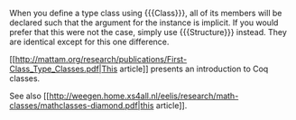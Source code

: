 When you define a type class using {{{Class}}}, all of its members will be declared such that the argument for the instance is implicit.  If you would prefer that this were not the case, simply use {{{Structure}}} instead.  They are identical except for this one difference.

[[http://mattam.org/research/publications/First-Class_Type_Classes.pdf|This article]] presents an introduction to Coq classes.

See also [[http://weegen.home.xs4all.nl/eelis/research/math-classes/mathclasses-diamond.pdf|this article]].
